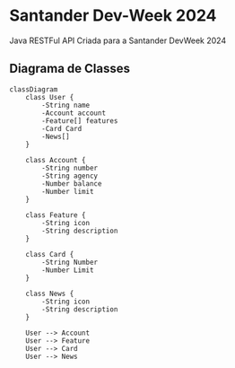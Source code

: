 # Santander Dev-Week 2024

Java RESTFul API Criada para a Santander DevWeek 2024

## Diagrama de Classes
```mermaid
classDiagram
    class User {
        -String name
        -Account account
        -Feature[] features
        -Card Card
        -News[]
    }
    
    class Account {
        -String number
        -String agency
        -Number balance
	    -Number limit
    }
    
    class Feature {
        -String icon
        -String description
    }
    
    class Card {
        -String Number
        -Number Limit
    }
    
    class News {
        -String icon
        -String description
    }
    
    User --> Account
    User --> Feature
    User --> Card
    User --> News
```
